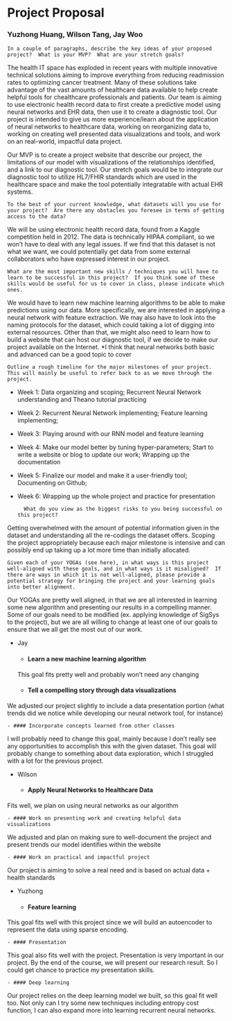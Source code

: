 # Project Proposal
### Yuzhong Huang, Wilson Tang, Jay Woo

	In a couple of paragraphs, describe the key ideas of your proposed project?  What is your MVP?  What are your stretch goals?

The health IT space has exploded in recent years with multiple innovative technical solutions aiming to improve everything from reducing readmission rates to optimizing cancer treatment. Many of these solutions take advantage of the vast amounts of healthcare data available to help create helpful tools for chealthcare professionals and patients. Our team is aiming to use electronic health record data to first create a predictive model using neural networks and EHR data, then use it to create a diagnostic tool. Our project is intended to give us more experience/learn about the application of neural networks to healthcare data, working on reorganizing data to, working on creating well presented data visualizations and tools, and work on an real-world, impactful data project.

Our MVP is to create a project website that describe our project, the limitations of our model with visualizations of the relationships identified, and a link to our diagnostic tool. Our stretch goals would be to integrate our diagnostic tool to utilize HL7/FHIR standards which are used in the healthcare space and make the tool potentially integratable with actual EHR systems.  	

	To the best of your current knowledge, what datasets will you use for your project?  Are there any obstacles you foresee in terms of getting access to the data?

We will be using electronic health record data, found from a Kaggle competition held in 2012. The data is technically HIPAA compliant, so we won’t have to deal with any legal issues. If we find that this dataset is not what we want, we could potentially get data from some external collaborators who have expressed interest in our project.

	What are the most important new skills / techniques you will have to learn to be successful in this project?  If you think some of these skills would be useful for us to cover in class, please indicate which ones.
	
We would have to learn new machine learning algorithms to be able to make predictions using our data. More specifically, we are interested in applying a neural network with feature extraction. We may also have to look into the naming protocols for the dataset, which could taking a lot of digging into external resources. Other than that, we might also need to learn how to build a website that can host our diagnostic tool, if we decide to make our project available on the Internet. 
*I think that neural networks both basic and advanced can be a good topic to cover

	Outline a rough timeline for the major milestones of your project.  This will mainly be useful to refer back to as we move through the project.

- Week 1: Data organizing and scoping; Recurrent Neural Network understanding and Theano tutorial practicing

- Week 2: Recurrent Neural Network implementing; Feature learning implementing;

- Week 3: Playing around with our RNN model and feature learning

- Week 4: Make our model better by tuning hyper-parameters; Start to write a website or blog to update our work; Wrapping up the documentation

- Week 5: Finalize our model and make it a user-friendly tool; Documenting on Github; 

- Week 6: Wrapping up the whole project and practice for presentation  

		What do you view as the biggest risks to you being successful on this project?

Getting overwhelmed with the amount of potential information given in the dataset and understanding all the re-codings the dataset offers. 
Scoping the project appropriately because each major milestone is intensive and can possibly end up taking up a lot more time than initially allocated. 	

	Given each of your YOGAs (see here), in what ways is this project well-aligned with these goals, and in what ways is it misaligned?  If there are ways in which it is not well-aligned, please provide a potential strategy for bringing the project and your learning goals into better alignment.  

Our YOGAs are pretty well aligned, in that we are all interested in learning some new algorithm and presenting our results in a compelling manner. Some of our goals need to be modified (ex. applying knowledge of SigSys to the project), but we are all willing to change at least one of our goals to ensure that we all get the most out of our work. 

- Jay
	- #### Learn a new machine learning algorithm
	This goal fits pretty well and probably won’t need any changing

	- #### Tell a compelling story through data visualizations
We adjusted our project slightly to include a data presentation portion (what trends did we notice while developing our neural network tool, for instance)

	- #### Incorporate concepts learned from other classes
I will probably need to change this goal, mainly because I don’t really see any opportunities to accomplish this with the given dataset. This goal will probably change to something about data exploration, which I struggled with a lot for the previous project.

- Wilson
	- #### Apply Neural Networks to Healthcare Data
Fits well, we plan on using neural networks as our algorithm

	- #### Work on presenting work and creating helpful data visualizations
We adjusted and plan on making sure to well-document the project and present trends our model identifies within the website

	- #### Work on practical and impactful project
Our project is aiming to solve a real need and is based on actual data + health standards

- Yuzhong
	- #### Feature learning
This goal fits well with this project since we will build an autoencoder to represent the data using sparse encoding.

	- #### Presentation
This goal also fits well with the project. Presentation is very important in our project. By the end of the course, we will present our research result. So I could get chance to practice my presentation skills. 

	- #### Deep learning
Our project relies on the deep learning model we built, so this goal fit well too. Not only can I try some new techniques including entropy cost function, I can also expand more into learning recurrent neural networks.
